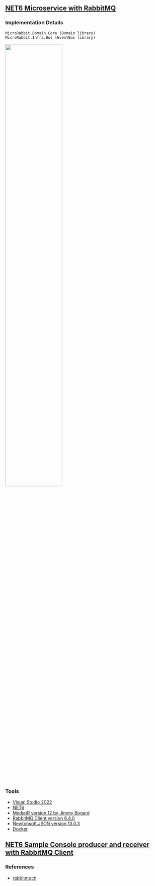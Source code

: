 ## [NET6 Microservice with RabbitMQ](https://github.com/eduflornet/NET-RabbitMQ/tree/main/src/MicroRabbit)

### Implementation Details
    MicroRabbit.Domain.Core (Domain library)
    MicroRabbit.Infra.Bus (EventBus library)


<img src="https://images2.imgbox.com/e4/7d/hj2VuELR_o.jpg?download=true" width="60%" height="60%">

### Tools
- [Visual Studio 2022](https://visualstudio.microsoft.com/vs/)
- [NET6](https://dotnet.microsoft.com/en-us/download/dotnet/6.0)
- [MediatR version 12 by Jimmy Bogard](https://github.com/jbogard/MediatR)
- [RabbitMQ Client version 6.4.0](https://www.rabbitmq.com/)
- [Newtonsoft.JSON version 13.0.3](https://www.newtonsoft.com/json)
- [Docker](https://www.docker.com/)
  
## [NET6 Sample Console producer and receiver with RabbitMQ Client](https://github.com/eduflornet/NET-RabbitMQ/tree/main/samples/ProducerConsumerRabbitMQ)

### References
- [rabbitmqctl](https://www.rabbitmq.com/rabbitmqctl.8.html)

